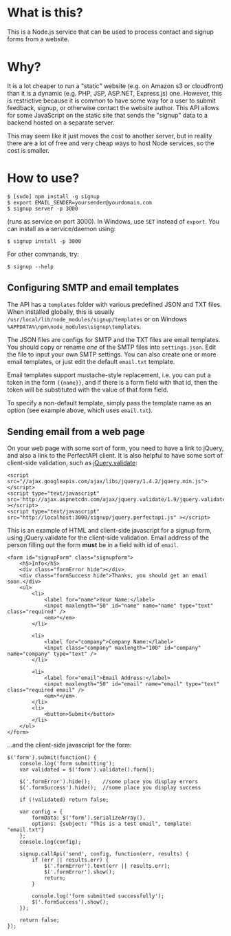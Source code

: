 # What is this?

This is a Node.js service that can be used to process contact and signup forms from a website.

# Why?

It is a lot cheaper to run a "static" website (e.g. on Amazon s3 or cloudfront) than it is a dynamic (e.g. PHP, JSP, ASP.NET, Express.js) one.  However, this is restrictive because it is common to have some way for a user to submit feedback, signup, or otherwise contact the website author.  This API allows for some JavaScript on the static site that sends the "signup" data to a backend hosted on a separate server.  

This may seem like it just moves the cost to another server, but in reality there are a lot of free and very cheap ways to host Node services, so the cost is smaller.

# How to use?

    $ [sudo] npm install -g signup
	$ export EMAIL_SENDER=yoursender@yourdomain.com
	$ signup server -p 3000
	
(runs as service on port 3000).  In Windows, use `SET` instead of `export`.  You can install as a service/daemon using:

    $ signup install -p 3000
	
For other commands, try:

    $ signup --help

## Configuring SMTP and email templates

The API has a `templates` folder with various predefined JSON and TXT files.  When installed globally, this is usually `/usr/local/lib/node_modules/signup/templates` or on Windows `%APPDATA%\npm\node_modules\signup\templates`.

The JSON files are configs for SMTP and the TXT files are email templates.  You should copy or rename *one* of the SMTP files into `settings.json`.  Edit the file to input your own SMTP settings.   You can also create one or more email templates, or just edit the default `email.txt` template.

Email templates support mustache-style replacement, i.e. you can put a token in the form `{{name}}`, and if there is a form field with that id, then the token will be substituted with the value of that form field.

To specify a non-default template, simply pass the template name as an option (see example above, which uses `email.txt`).

## Sending email from a web page
On your web page with some sort of form, you need to have a link to jQuery, and also a link to the PerfectAPI client.  It is also helpful to have some sort of client-side validation, such as [jQuery.validate](http://bassistance.de/jquery-plugins/jquery-plugin-validation/):

```
<script src="//ajax.googleapis.com/ajax/libs/jquery/1.4.2/jquery.min.js"></script>
<script type="text/javascript" src='http://ajax.aspnetcdn.com/ajax/jquery.validate/1.9/jquery.validate.min.js' ></script>
<script type="text/javascript" src="http://localhost:3000/signup/jquery.perfectapi.js" ></script>
```

This is an example of HTML and client-side javascript for a signup form, using jQuery.validate for the client-side validation.  Email address of the person filling out the form **must** be in a field with id of `email`.

```
<form id="signupForm" class="signupform">
	<h5>Info</h5>
	<div class="formError hide"></div>
	<div class="formSuccess hide">Thanks, you should get an email soon.</div>
	<ul>
		<li>
			<label for="name">Your Name:</label>
			<input maxlength="50" id="name" name="name" type="text" class="required" />
			<em>*</em>
		</li>
		
		<li>
			<label for="company">Company Name:</label>
			<input class="company" maxlength="100" id="company" name="company" type="text" />
		</li>
		
		<li>
			<label for="email">Email Address:</label>
			<input maxlength="50" id="email" name="email" type="text" class="required email" />
			<em>*</em>
		</li>
		<li>
			<button>Submit</button>
		</li>				
	</ul>
</form>
```

...and the client-side javascript for the form:

```
$('form').submit(function() {
	console.log('form submitting');
	var validated = $('form').validate().form();
	
	$('.formError').hide();    //some place you display errors
	$('.formSuccess').hide();  //some place you display success
	
	if (!validated) return false;
	
	var config = {
		formData: $('form').serializeArray(),
		options: {subject: "This is a test email", template: "email.txt"}
	};
	console.log(config);
	
	signup.callApi('send', config, function(err, results) {
		if (err || results.err) {
			$('.formError').text(err || results.err);
			$('.formError').show();
			return;
		}
	 
		console.log('form submitted successfully');
		$('.formSuccess').show();
	});
		
	return false;
});
```

